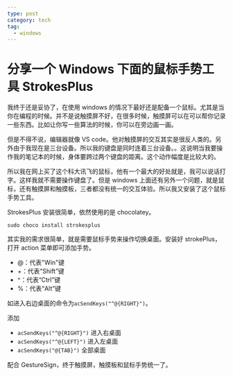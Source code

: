 ```yaml
---
type: post
category: tech
tag:
  - windows
---
```


# 分享一个 Windows 下面的鼠标手势工具 StrokesPlus

我终于还是妥协了，在使用 windows 的情况下最好还是配备一个鼠标。尤其是当你在编程的时候。并不是说触摸屏不好，在很多时候，触摸屏可以在可以帮你记录一些东西。比如让你写一些算法的时候，你可以在旁边画一画。

但是不得不说，编辑器就像 VS code。他对触摸屏的交互其实是很反人类的。另外由于我现在是三台设备。所以我的键盘是同时连着三台设备。。这说明当我要操作我的笔记本的时候，身体要跨过两个键盘的距离。这个动作幅度是比较大的。

所以我在网上买了这个科大讯飞的鼠标，他有一个最大的好处就是，我可以说话打字。这样我就不需要操作键盘了。但是 windows 上面还有另外一个问题，就是鼠标，还有触摸屏和触摸板，三者都没有统一的交互体验。所以我又安装了这个鼠标手势工具。

StrokesPlus 安装很简单，依然使用的是 chocolatey。

```
sudo choco install strokesplus
```

其实我的需求很简单，就是需要鼠标手势来操作切换桌面。安装好 strokePlus，打开 action 菜单即可添加手势。

- @：代表"Win"键
- +：代表“Shift”键
- ^：代表“Ctrl”键
- %：代表“Alt”键

如进入右边桌面的命令为`acSendKeys("^@{RIGHT}")`。

添加

- `acSendKeys("^@{RIGHT}")` 进入右桌面
- `acSendKeys("^@{LEFT}")` 进入左桌面
- `acSendKeys("@{TAB}")` 全部桌面

配合 GestureSign，终于触摸屏，触摸板和鼠标手势统一了。
